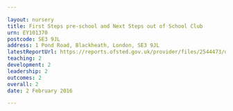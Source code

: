 ```yaml
---

layout: nursery
title: First Steps pre-school and Next Steps out of School Club
urn: EY101370
postcode: SE3 9JL
address: 1 Pond Road, Blackheath, London, SE3 9JL
latestReportUrl: https://reports.ofsted.gov.uk/provider/files/2544473/urn/EY101370.pdf
teaching: 2
development: 2
leadership: 2
outcomes: 2
overall: 2
date: 2 February 2016

---
```

